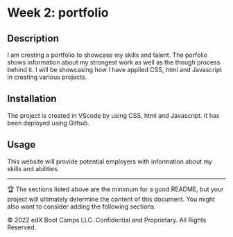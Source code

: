 # Week 2: portfolio



## Description 

I am cresting a portfolio to showcase my skills and talent. The porfolio shows information about my strongest work as well as the though process behind it. I will be showcasing how I have applied CSS, html and Javascript in creating various projects. 



## Installation

The project is created in VScode by using CSS, html and Javascript. It has been deployed using Github. 


## Usage 

This website will provide potential employers with information about my skills and abilities. 



---

🏆 The sections listed above are the minimum for a good README, but your project will ultimately determine the content of this document. You might also want to consider adding the following sections.


© 2022 edX Boot Camps LLC. Confidential and Proprietary. All Rights Reserved.